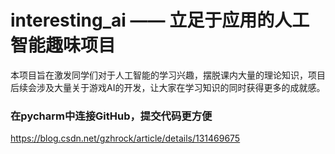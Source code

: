 # interesting_ai  —— 立足于应用的人工智能趣味项目
本项目旨在激发同学们对于人工智能的学习兴趣，摆脱课内大量的理论知识，项目后续会涉及大量关于游戏AI的开发，让大家在学习知识的同时获得更多的成就感。
### 在pycharm中连接GitHub，提交代码更方便
https://blog.csdn.net/gzhrock/article/details/131469675
